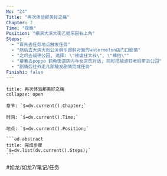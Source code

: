 ```yaml
---
No: "24"
Title: "再次体验那美好之痛"
Chapter: 7
Time: "夜晚"
Position: "横滨大滨大街乙姬乐园右上角"
Steps:
  - "首先去任务地点触发任务"
  - "然后去大滨大街公关俱乐部斜对面的watermelon店门口剧情"
  - "之后去福德公园, 选择: \"被虐狂大叔\", \"揍他\""
  - "接着去poppo 鹤龟街道店内与女店员对话, 同时把被虐狂老妈带去公园"
  - "剧情后往外走几部触发剧情完成任务"
Finishi: false
---
```

````ad-question
title: 再次体验那美好之痛
collapse: open

章节: `$=dv.current().Chapter;`

时间: `$=dv.current().Time;`

地点: `$=dv.current().Position;`

```ad-abstract
title: 完成步骤
`$=dv.list(dv.current().Steps);`
```
````

#如龙/如龙7/笔记/任务 